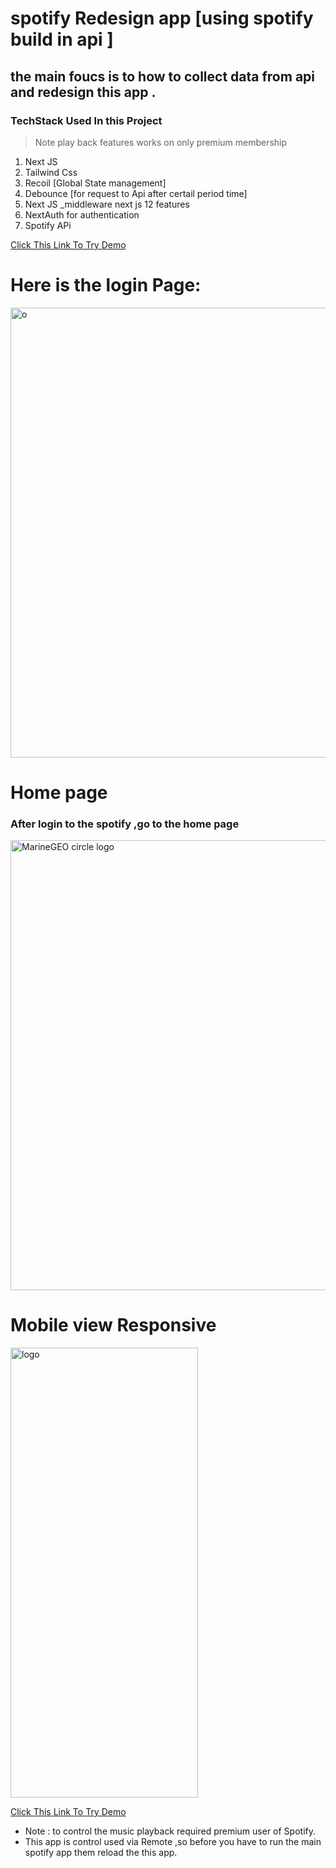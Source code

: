 #  spotify Redesign app [using spotify build in api ] 
## the main foucs is to how to collect data from api and redesign this app .
### TechStack Used In this Project 

> Note play back features works on only premium membership

 1. Next JS
 2. Tailwind Css
 3. Recoil [Global State management]
 4. Debounce [for request to Api after certail period time]
 5. Next JS _middleware next js 12 features
 6. NextAuth for authentication
 7. Spotify APi 
 
[Click This Link To Try Demo ](spotify-web-app-redesign.vercel.appspotify-web-app-redesign.vercel.app)

# Here is the login Page:

 <img src="https://lh3.googleusercontent.com/qZ1xBmofo
l-4qhuXeB5GMGn3m9OmnhuNHIYKOIRDP9ShUPhFuymw-Q-u5H2DglNDgHXei4tTSJTN5Uzc9BTpWB-3toMfWf0U7LBCtg04HVnTZfwmpkuiptOtD1Oit68X4AHPYJtVjWnV4hb9e9oi7h1KsXxg2AOKKGYfU0YskDK3t_YMSWcpBfqKPgsN2-m4NC-8UVnU-0w9ySNSIL_yoSPoFzlqWEi6rJiVP_QHSzWE2n_o_kosYT_4JK8hzVsnVTAUpeJgidTn5jihAPiN-NW1mO9m5aMxcp3XAzgG-ITXMNwMJASaqF2lRi6FXE-lNo-LlZ9AchUOD5hlsSRiMTRWTLm4tkWxDuO4W19Pl0u1JUtR47IeyibvHJ12AetNkSbOYRaX7PncmfmCsiaTs5QK1TsWcCwkVy4cx7AbBj6_wF6cC28NW6MK6r-Qt2qvIwRxBKLdkTr0zHE7gE_J-_MWNG4XU3HmycCbMJJEN10rvGPeiYDioQXLD7IWhDtXLTFu2y7sCILSQur5j3x4k5DrzZBNfpxbjA8hf0eTI6rHVuqknmv4n0B7G1zhksKhWavc6S21AOyDeHIINBZfJi4S3EB05RiK1-aykwxk7G3u1PtizuIrG4wC7PP_J5WwY5al-eYPnXdY9hRIV3dzdZoap-hdj2wH_QJf1nslpEXln87SsDndtlF9BWIGrO25-JSchdqEc6s66y_XkbO1PHdq=w1653-h893-no?authuser=0" alt="o" style="height: 720px; width:1080px;"/>


# Home page
### After login to the spotify ,go to the home page
<img src="https://lh3.googleusercontent.com/45fXXhtBYRu3L4pcxV0E-mhmR9NrsMH36bEj-tXWgEddaK-ECu_jQzW_rVMSuiuV78NhUCOxTtGd6zBH1cmQTGnxBkH9Q93YlLZw40yMt-VKzn-E7gwzs-EC2BMllt4u0Vqok52X0g8M4mkV8eAFYmUGANTCOPPWEIIbozQSEh3oG5bDKRNt2GroMmbgMTRgsLSigCtZMUUl26skfWBBrbCMl3YFOnEwB5bcJBL2cjCHhpQ_q6mseXdtUdxFl0fK5vSrtA7Cve1jfiMdQZzxNUskKnf2sq02VtnZ5hOBpt3y-WOGOPO3aA2lDp39XhisoDzRHgVQtsMdrpw0MM5mfWdp6zaXQFYiEY22J-tHDafhUbdiFzNFs7D__VoCQNPO9IvEP7Fos-j5X1sTsDNdD0u3-dZXcPY2T0bV4KIy6jcAMM_u5gaW3FTG9NZqZkYGfUqo7suT8WG7YnHcPhDTNQcUY-aOfxxhh2HJ78bQOgA_nvV02UUgmN8v3xbA80owNMaKJ3xXTgKGy0M_Dk8Z2uJoxhtR8JLPJh8mzDd08opPNX6zgdP0HGuhyqxtm0JznWWdTVYKfiHoa5PSe25nzpNsh6BCPm9c1fzSlN1_HVMdnDlxtsTgI5dvkS9Gi8uISM52m3RgPpIWmHmk3N6n8N9sWEZs-eDtjfGYiznja9-97QJQCSDsu8XFQYxGfEAiD_XVMAZJgQgiPvkTPckqe8OQ=w1685-h893-no?authuser=0" alt="MarineGEO circle logo" style="height: 720px; width:1080px;"/>


# Mobile view Responsive
<img src="https://lh3.googleusercontent.com/xGwZqTZHhNz0Tr2sb14rczcyJUmgszEFhfQsXK8SwsMn6OWPZXv3pjpgzVEBSpww7dcnpJ0DY73w9_Irej_6wDBdfqnrZ6sWLvfYL8zHK4hSQbWhUDQ67i9KE5CE64kItlOuzCTBKhwyKf5fDplznRcfil3D1s0jlQThmxrSrpvRGr6XpFmeGd2bzZzhoxNqfcLJpOmthOSSOO33ROCXodkXN3iubvTAPd8pqqFRkn1dZn4ZTGa_fR5BuP4HRKocNNbOA4m_AOIMda-ZSa8Pt1yLUScKZlCozIA8nHcPhR-_GC9lOhJ7xb0WgkwxPxmpItQlQp2vMneICYUc6jwJrFbjMoVd2DQW51akotirPFPiY8VpD7wuhS1QTu_i_tYlK5yHR949IA9ij9POe3_IHDYsht9dV3TX_Am1YGtivBm2n75-g_ljKw3uJKDTNuZqYWslT4YmvMSzewMvg3H2HulnwniYrDo8EVrN7Qi_wDL-s6xT5TvS7hNNFQi5_V5MXpddzBPzkrg7zlc1TP53CMgc1Q6madlSehL-kk9Hv18eyGhf4f_kRQvvR2VyBICaHdOL5wndfO8Xv9DSSGJJjN6ERtB_Yrq0m9gQSczhJbmqrpMeolJZc67TeovaYNkApXjikMWa3SRyO6-BurYTDFOV5FzI4-Gc5opGqLvhLzJnSwcIUzNptvaGUVaSQCeB8rk9ZlgtDNY1N79VMY0iZfgF=w547-h893-no?authuser=0" alt="logo" style="height: 720px; width:300px;"/>

[Click This Link To Try Demo ](spotify-web-app-redesign.vercel.appspotify-web-app-redesign.vercel.app)

 - Note : to control the music playback required premium user of Spotify.
 -  This app is control used via Remote ,so before you have to run the main spotify app them reload the this app.
